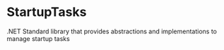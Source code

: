 # StartupTasks
.NET Standard library that provides abstractions and implementations to manage startup tasks
